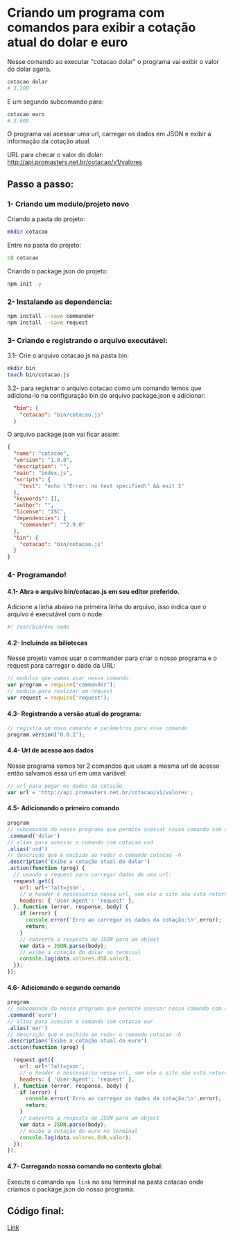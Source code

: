 # Criando um programa com comandos para exibir a cotação atual do dolar e euro

Nesse comando ao executar "cotacao dolar" o programa vai exibir o valor do dolar agora.

```sh
cotacao dolar
# 3.200
```

E um segundo subcomando para: 

```sh
cotacao euro
# 3.608
```

O programa vai acessar uma url, carregar os dados em JSON e exibir a informação da cotação atual.

URL para checar o valor do dolar: http://api.promasters.net.br/cotacao/v1/valores

## Passo a passo:

### 1- Criando um modulo/projeto novo

Criando a pasta do projeto:

```sh
mkdir cotacao
```

Entre na pasta do projeto: 

```sh
cd cotacao
```

Criando o package.json do projeto:

```sh
npm init -y
```

### 2- Instalando as dependencia:

```sh
npm install --save commander
npm install --save request
```

### 3- Criando e registrando o arquivo executável:

3.1- Crie o arquivo cotacao.js na pasta bin:

```sh
mkdir bin
touch bin/cotacao.js
```

3.2- para registrar o arquivo cotacao como um comando temos que adiciona-lo na configuração bin do arquivo package.json e adicionar:
```json
  "bin": {
    "cotacao": "bin/cotacao.js"
  }
```

O arquivo package.json vai ficar assim:

```json
{
  "name": "cotacao",
  "version": "1.0.0",
  "description": "",
  "main": "index.js",
  "scripts": {
    "test": "echo \"Error: no test specified\" && exit 1"
  },
  "keywords": [],
  "author": "",
  "license": "ISC",
  "dependencies": {
    "commander": "^2.9.0"
  },
  "bin": {
    "cotacao": "bin/cotacao.js"
  }
}
```

### 4- Programando!

#### 4.1- Abra o arquivo **bin/cotacao.js** em seu editor preferido.

Adicione a linha abaixo na primeira linha do arquivo, isso indica que o arquivo é executável com o node

```js
#! /usr/bin/env node
```

#### 4.2- Incluindo as biliotecas

Nesse projeto vamos usar o commander para criar o nosso programa e o request para carregar o dado da URL:

```js
// modulos que vamos usar nesse comando:
var program = require('commander');
// modulo para realizar um request
var request = require('request');
```

#### 4.3- Registrando a versão atual do programa:

```js
// registra um novo comando e parâmetros para esse comando
program.version('0.0.1');
```

#### 4.4- Url de acesso aos dados

Nesse programa vamos ter 2 comandos que usam a mesma url de acesso então salvamos essa url em uma variável:

```js
// url para pegar os dados da cotação
var url = 'http://api.promasters.net.br/cotacao/v1/valores';
```

#### 4.5- Adicionando o primeiro comando

```js
program
// subcomando do nosso programa que permite acessar nosso comando com cotacao dolar
.command('dolar')
// alias para acessar o comando com cotacao usd
.alias('usd')
// descrição que é exibida ao rodar o comando cotacao -h
.description('Exibe a cotação atual do dolar')
.action(function (prog) {
  // usando o request para carregar dados de uma url:
  request.get({
    url: url+'?alt=json',
    // o header é nescessário nessa url, sem ele o site não está retornando nada
    headers: { 'User-Agent': 'request' },
  }, function (error, response, body) {
    if (error) {
      console.error('Erro ao carregar os dados da cotação:\n',error);
      return;
    }
    // converte a resposta de JSON para um object
    var data = JSON.parse(body);
    // exibe a cotação do dolar no terminal
    console.log(data.valores.USD.valor);
  });
});

```

#### 4.6- Adicionando o segundo comando

```js
program
// subcomando do nosso programa que permite acessar nosso comando com cotacao do euro
.command('euro')
// alias para acessar o comando com cotacao eur
.alias('eur')
// descrição que é exibida ao rodar o comando cotacao -h
.description('Exibe a cotação atual do euro')
.action(function (prog) {

  request.get({
    url: url+'?alt=json',
    // o header é nescessário nessa url, sem ele o site não está retornando nada
    headers: { 'User-Agent': 'request' },
  }, function (error, response, body) {
    if (error) {
      console.error('Erro ao carregar os dados da cotação:\n',error);
      return;
    }
    // converte a resposta de JSON para um object
    var data = JSON.parse(body);
    // exibe a cotação do euro no terminal
    console.log(data.valores.EUR.valor);
  });
});
```

#### 4.7- Carregando nosso comando no contexto global:

Execute o comando `npm link` no seu terminal na pasta cotacao onde criamos o package.json do nosso programa.

## Código final:

[Link](cotacao/bin/cotacao.js)